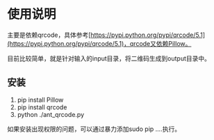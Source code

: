 使用说明
===
主要是依赖qrcode，具体参考[https://pypi.python.org/pypi/qrcode/5.1](https://pypi.python.org/pypi/qrcode/5.1)，qrcode又依赖Pillow。

目前比较简单，就是针对输入的input目录，将二维码生成到output目录中。

安装
----
1. pip install Pillow
2. pip install qrcode
3. python  ./ant_qrcode.py

如果安装出现权限的问题，可以通过暴力添加sudo pip ....执行。



